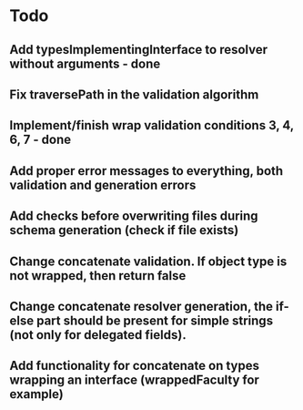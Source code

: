 # Todo

## Add typesImplementingInterface to resolver without arguments - done

## Fix traversePath in the validation algorithm

## Implement/finish wrap validation conditions 3, 4, 6, 7 - done

## Add proper error messages to everything, both validation and generation errors

## Add checks before overwriting files during schema generation (check if file exists)

## Change concatenate validation. If object type is not wrapped, then return false

## Change concatenate resolver generation, the if-else part should be present for simple strings (not only for delegated fields).

## Add functionality for concatenate on types wrapping an interface (wrappedFaculty for example)

